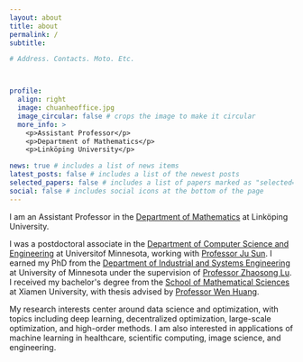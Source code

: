 ```yaml
---
layout: about
title: about
permalink: /
subtitle:

# Address. Contacts. Moto. Etc.



profile:
  align: right
  image: chuanheoffice.jpg
  image_circular: false # crops the image to make it circular
  more_info: >
    <p>Assistant Professor</p>
    <p>Department of Mathematics</p>
    <p>Linköping University</p>

news: true # includes a list of news items
latest_posts: false # includes a list of the newest posts
selected_papers: false # includes a list of papers marked as "selected={true}"
social: false # includes social icons at the bottom of the page
---
```



I am an Assistant Professor in the <a href='https://liu.se/en/organisation/liu/mai'>Department of Mathematics</a> at Linköping University.   

I was a postdoctoral associate in the <a href='https://cse.umn.edu/cs'>Department of Computer Science and Engineering</a> at Universitof Minnesota, working with <a href='https://sunju.org/'>Professor Ju Sun</a>. I earned my PhD from the <a href="https://cse.umn.edu/isye">Department of Industrial and Systems Engineering</a> at University of Minnesota under the supervision of <a target="_blank" href="https://zhaosong-lu.github.io/index.html">Professor Zhaosong Lu</a>. I received my bachelor's degree from the <a target="_blank" href="https://math.xmu.edu.cn/en/">School of Mathematical Sciences</a> at Xiamen University, with thesis advised by <a target="_blank" href="https://www.math.fsu.edu/~whuang2/">Professor Wen Huang</a>. 

My research interests center around data science and optimization, with topics including deep learning, decentralized optimization, large-scale optimization, and high-order methods. I am also interested in applications of machine learning in healthcare, scientific computing, image science, and engineering.


